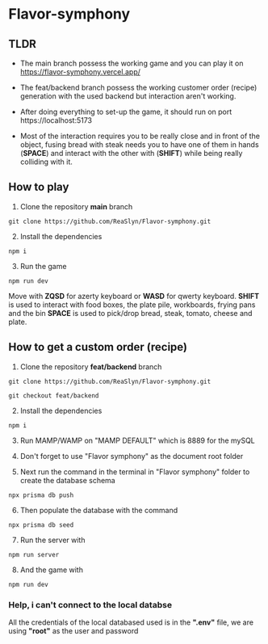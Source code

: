 # Flavor-symphony

## TLDR
- The main branch possess the working game and you can play it on https://flavor-symphony.vercel.app/

- The feat/backend branch possess the working customer order (recipe) generation with the used backend but interaction aren't working.

- After doing everything to set-up the game, it should run on port https://localhost:5173

- Most of the interaction requires you to be really close and in front of the object, fusing bread with steak needs you to have one of them in hands (**SPACE**) and interact with the other with (**SHIFT**) while being really colliding with it.

## How to play
1. Clone the repository **main** branch
```
git clone https://github.com/ReaSlyn/Flavor-symphony.git
```

2. Install the dependencies
```
npm i
```

3. Run the game
```
npm run dev
```

Move with **ZQSD** for azerty keyboard or **WASD** for qwerty keyboard.
**SHIFT** is used to interact with food boxes, the plate pile, workboards, frying pans and the bin
**SPACE** is used to pick/drop bread, steak, tomato, cheese and plate.


## How to get a custom order (recipe)
1. Clone the repository **feat/backend** branch
```
git clone https://github.com/ReaSlyn/Flavor-symphony.git
```
```
git checkout feat/backend
```

2. Install the dependencies
```
npm i
```

3. Run MAMP/WAMP on "MAMP DEFAULT" which is 8889 for the mySQL

4. Don't forget to use "Flavor symphony" as the document root folder

5. Next run the command in the terminal in "Flavor symphony" folder to create the database schema
```
npx prisma db push
```

6. Then populate the database with the command
```
npx prisma db seed
```

7. Run the server with
```
npm run server
```

8. And the game with
```
npm run dev
```

### Help, i can't connect to the local databse
All the credentials of the local databased used is in the **".env"** file, we are using **"root"** as the user and password
